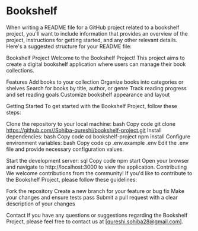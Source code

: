 # Bookshelf

When writing a README file for a GitHub project related to a bookshelf project, you'll want to include information that provides an overview of the project, instructions for getting started, and any other relevant details. Here's a suggested structure for your README file:

Bookshelf Project
Welcome to the Bookshelf Project! This project aims to create a digital bookshelf application where users can manage their book collections.

Features
Add books to your collection
Organize books into categories or shelves
Search for books by title, author, or genre
Track reading progress and set reading goals
Customize bookshelf appearance and layout

Getting Started
To get started with the Bookshelf Project, follow these steps:

Clone the repository to your local machine:
bash
Copy code
git clone https://github.com//Sohiba-qureshi/bookshelf-project.git
Install dependencies:
bash
Copy code
cd bookshelf-project
npm install
Configure environment variables:
bash
Copy code
cp .env.example .env
Edit the .env file and provide necessary configuration values.

Start the development server:
sql
Copy code
npm start
Open your browser and navigate to http://localhost:3000 to view the application.
Contributing
We welcome contributions from the community! If you'd like to contribute to the Bookshelf Project, please follow these guidelines:

Fork the repository
Create a new branch for your feature or bug fix
Make your changes and ensure tests pass
Submit a pull request with a clear description of your changes

Contact
If you have any questions or suggestions regarding the Bookshelf Project, please feel free to contact us at [qureshi.sohiba28@gmail.com].
